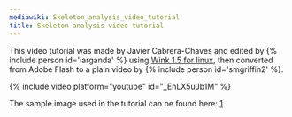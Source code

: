 ```yaml
---
mediawiki: Skeleton_analysis_video_tutorial
title: Skeleton analysis video tutorial
---
```


This video tutorial was made by Javier Cabrera-Chaves and edited by {% include person id='iarganda' %} using [Wink 1.5 for linux](http://www.debugmode.com/wink/), then converted from Adobe Flash to a plain video by {% include person id='smgriffin2' %}.

{% include video platform="youtube" id="_EnLX5uJb1M" %}

The sample image used in the tutorial can be found here: [1](http://neuromorpho.org/neuroMorpho/neuron_info.jsp?neuron_name=LAB4Lskeleton)
